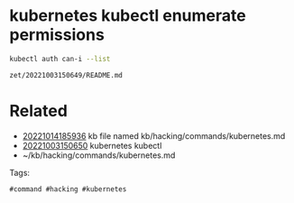 # kubernetes kubectl enumerate permissions
```bash
kubectl auth can-i --list
```

` zet/20221003150649/README.md `

# Related

- [20221014185936](/zet/20221014185936/README.md) kb file named kb/hacking/commands/kubernetes.md
- [20221003150650](/zet/20221003150650/README.md) kubernetes kubectl
- ~/kb/hacking/commands/kubernetes.md

Tags:

    #command #hacking #kubernetes 
